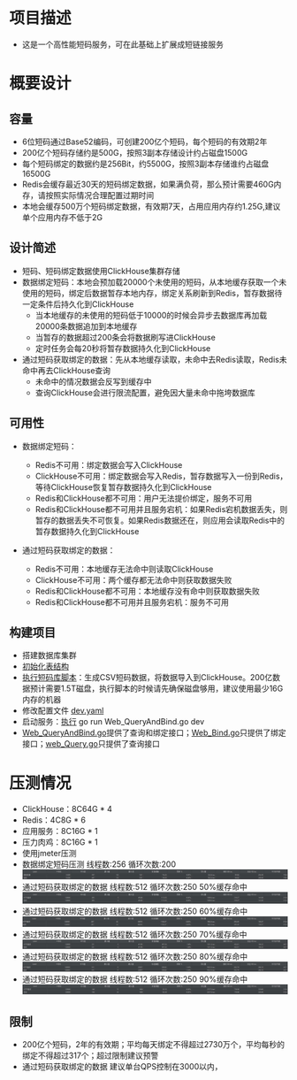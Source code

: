 # 项目描述
* 这是一个高性能短码服务，可在此基础上扩展成短链接服务

# 概要设计
## 容量
* 6位短码通过Base52编码，可创建200亿个短码，每个短码的有效期2年
* 200亿个短码存储约是500G，按照3副本存储设计约占磁盘1500G
* 每个短码绑定的数据约是256Bit，约5500G，按照3副本存储谁约占磁盘16500G
* Redis会缓存最近30天的短码绑定数据，如果满负荷，那么预计需要460G内存，请按照实际情况合理配置过期时间
* 本地会缓存500万个短码绑定数据，有效期7天，占用应用内存约1.25G,建议单个应用内存不低于2G

## 设计简述
* 短码、短码绑定数据使用ClickHouse集群存储
* 数据绑定短码：本地会预加载20000个未使用的短码，从本地缓存获取一个未使用的短码，绑定后数据暂存本地内存，绑定关系刷新到Redis，暂存数据待一定条件后持久化到ClickHouse
  * 当本地缓存的未使用的短码低于10000的时候会异步去数据库再加载20000条数据追加到本地缓存
  * 当暂存的数据超过200条会将数据刷写进ClickHouse
  * 定时任务会每20秒将暂存数据持久化到ClickHouse
* 通过短码获取绑定的数据：先从本地缓存读取，未命中去Redis读取，Redis未命中再去ClickHouse查询
  * 未命中的情况数据会反写到缓存中
  * 查询ClickHouse会进行限流配置，避免因大量未命中拖垮数据库

## 可用性
* 数据绑定短码：
  * Redis不可用：绑定数据会写入ClickHouse
  * ClickHouse不可用：绑定数据会写入Redis，暂存数据写入一份到Redis，等待ClickHouse恢复暂存数据持久化到ClickHouse
  * Redis和ClickHouse都不可用：用户无法提价绑定，服务不可用
  * Redis和ClickHouse都不可用并且服务宕机：如果Redis宕机数据丢失，则暂存的数据丢失不可恢复。如果Redis数据还在，则应用会读取Redis中的暂存数据持久化到ClickHouse

* 通过短码获取绑定的数据：
  * Redis不可用：本地缓存无法命中则读取ClickHouse
  * ClickHouse不可用：两个缓存都无法命中则获取数据失败
  * Redis和ClickHouse都不可用：本地缓存没有命中则获取数据失败
  * Redis和ClickHouse都不可用并且服务宕机：服务不可用

## 构建项目
* 搭建数据库集群
* [初始化表结构](doc/install.sql)
* [执行短码库脚本](build_code.go)：生成CSV短码数据，将数据导入到ClickHouse。200亿数据预计需要1.5T磁盘，执行脚本的时候请先确保磁盘够用，建议使用最少16G内存的机器
* 修改配置文件 [dev.yaml](initialize%2Fdev.yaml)
* 启动服务：[执行](Web_QueryAndBind.go) go run Web_QueryAndBind.go dev
* [Web_QueryAndBind.go](Web_QueryAndBind.go)提供了查询和绑定接口；[Web_Bind.go](Web_Bind.go)只提供了绑定接口；[web_Query.go](web_Query.go)只提供了查询接口


# 压测情况
* ClickHouse：8C64G * 4
* Redis：4C8G * 6
* 应用服务：8C16G * 1
* 压力肉鸡：8C16G * 1
* 使用jmeter压测
* 数据绑定短码压测 线程数:256 循环次数:200 ![绑定数据压测.jpg](doc%2Fimages%2F%E7%BB%91%E5%AE%9A%E6%95%B0%E6%8D%AE%E5%8E%8B%E6%B5%8B.jpg)
* 通过短码获取绑定的数据 线程数:512 循环次数:250 50%缓存命中 ![查询_50%命中.jpg](doc%2Fimages%2F%E6%9F%A5%E8%AF%A2_50%25%E5%91%BD%E4%B8%AD.jpg)
* 通过短码获取绑定的数据 线程数:512 循环次数:250 60%缓存命中 ![查询_60%命中.jpg](doc%2Fimages%2F%E6%9F%A5%E8%AF%A2_60%25%E5%91%BD%E4%B8%AD.jpg)
* 通过短码获取绑定的数据 线程数:512 循环次数:250 70%缓存命中 ![查询_70%命中.jpg](doc%2Fimages%2F%E6%9F%A5%E8%AF%A2_70%25%E5%91%BD%E4%B8%AD.jpg)
* 通过短码获取绑定的数据 线程数:512 循环次数:250 80%缓存命中 ![查询_80%命中.jpg](doc%2Fimages%2F%E6%9F%A5%E8%AF%A2_80%25%E5%91%BD%E4%B8%AD.jpg)
* 通过短码获取绑定的数据 线程数:512 循环次数:250 90%缓存命中 ![查询_90%命中.jpg](doc%2Fimages%2F%E6%9F%A5%E8%AF%A2_90%25%E5%91%BD%E4%B8%AD.jpg)

## 限制
* 200亿个短码，2年的有效期；平均每天绑定不得超过2730万个，平均每秒的绑定不得超过317个；超过限制建议预警
* 通过短码获取绑定的数据 建议单台QPS控制在3000以内，
